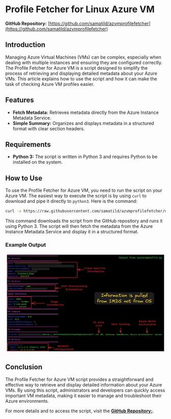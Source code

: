 # Profile Fetcher for Linux Azure VM

**GitHub Repository:** [https://github.com/samatild/azvmprofilefetcher](https://github.com/samatild/azvmprofilefetcher)

## Introduction

Managing Azure Virtual Machines (VMs) can be complex, especially when dealing with multiple instances and ensuring they are configured correctly. The Profile Fetcher for Azure VM is a script designed to simplify the process of retrieving and displaying detailed metadata about your Azure VMs. This article explains how to use the script and how it can make the task of checking Azure VM profiles easier.

## Features

- **Fetch Metadata:** Retrieves metadata directly from the Azure Instance Metadata Service.
- **Simple Summary:** Organizes and displays metadata in a structured format with clear section headers.

## Requirements

- **Python 3:** The script is written in Python 3 and requires Python to be installed on the system.

## How to Use

To use the Profile Fetcher for Azure VM, you need to run the script on your Azure VM. The easiest way to execute the script is by using `curl` to download and pipe it directly to `python3`. Here is the command:

```bash
curl -s https://raw.githubusercontent.com/samatild/azvmprofilefetcher/main/azurevmprofile.py | python3
```

This command downloads the script from the GitHub repository and runs it using Python 3. The script will then fetch the metadata from the Azure Instance Metadata Service and display it in a structured format.

### Example Output

[![Profile Fetcher for Azure VM Example Output](images/azurevmprofile_output.png)](images/azurevmprofile_output.png)

## Conclusion
The Profile Fetcher for Azure VM script provides a straightforward and effective way to retrieve and display detailed information about your Azure VMs. By using this script, administrators and developers can quickly access important VM metadata, making it easier to manage and troubleshoot their Azure environments.

For more details and to access the script, visit the  [**GitHub Repository:**](https://github.com/samatild/azvmprofilefetcher).